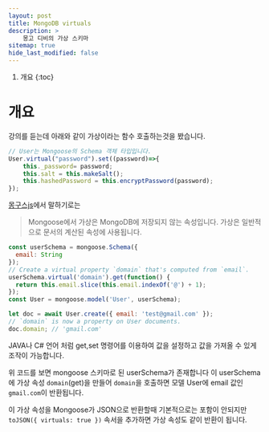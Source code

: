 ```yaml
---
layout: post
title: MongoDB virtuals
description: >
    몽고 디비의 가상 스키마
sitemap: true
hide_last_modified: false
---
```


1. 개요
{:toc}

# 개요

강의를 듣는데 아래와 같이 가상이라는 함수 호출하는것을 봤습니다. 

```javascript
// User는 Mongoose의 Schema 객체 타입입니다.
User.virtual("password").set((password)=>{
    this._password= password;
    this.salt = this.makeSalt();
    this.hashedPassword = this.encryptPassword(password);
});
```

[몽구스js](https://mongoosejs.com/docs/tutorials/virtuals.html)에서 말하기로는

>Mongoose에서 가상은 MongoDB에 저장되지 않는 속성입니다. 가상은 일반적으로 문서의 계산된 속성에 사용됩니다.

```javascript
const userSchema = mongoose.Schema({
  email: String
});
// Create a virtual property `domain` that's computed from `email`.
userSchema.virtual('domain').get(function() {
  return this.email.slice(this.email.indexOf('@') + 1);
});
const User = mongoose.model('User', userSchema);

let doc = await User.create({ email: 'test@gmail.com' });
// `domain` is now a property on User documents.
doc.domain; // 'gmail.com'
```

JAVA나 C# 언어 처럼 get,set 명령어를 이용하여 값을 설정하고 값을 가져올 수 있게 조작이 가능합니다.

위 코드를 보면 mongoose 스키마로 된 userSchema가 존재합니다 이 userSchema에 가상 속성 `domain`(get)을 만들어
`domain`을 호출하면  모델 User에 email 값인 `gmail.com`이 반환됩니다.

이 가상 속성을 Mongoose가 JSON으로 반환할때 기본적으로는 포함이 안되지만 `toJSON({ virtuals: true })` 속서을 추가하면
가상 속성도 같이 반환이 됩니다. 

 